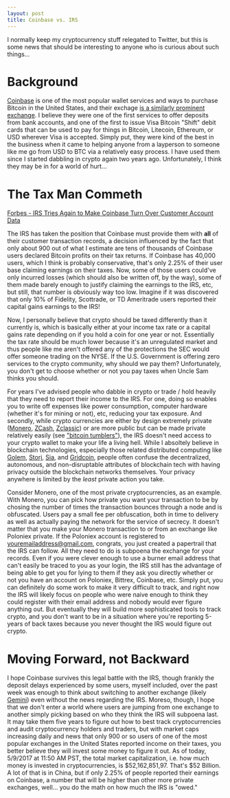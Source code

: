```yaml
---
layout: post
title: Coinbase vs. IRS
---
```

I normally keep my cryptocurrency stuff relegated to Twitter, but this is some news that should be interesting to anyone who is curious about such things...  

# Background
<a href="https://coinbase.com">Coinbase</a> is one of the most popular wallet services and ways to purchase Bitcoin in the United States, and their exchage <a href="https://gdax.com">is a similarly prominent exchange</a>. I believe they were one of the first services to offer deposits from bank accounts, and one of the first to issue Visa Bitcoin "Shift" debit cards that can be used to pay for things in Bitcoin, Litecoin, Ethereum, or USD wherever Visa is accepted. Simply put, they were kind of the best in the business when it came to helping anyone from a layperson to someone like me go from USD to BTC via a relatively easy process. I have used them since I started dabbling in crypto again two years ago. Unfortunately, I think they may be in for a world of hurt...  

# The Tax Man Commeth
<a href="https://www.forbes.com/sites/kellyphillipserb/2017/03/20/irs-tries-again-to-make-coinbase-turn-over-customer-account-data/#2199c5c8175e">Forbes - IRS Tries Again to Make Coinbase Turn Over Customer Account Data</a>

The IRS has taken the position that Coinbase must provide them with **all** of their customer transaction records, a decision influenced by the fact that only about 900 out of what I estimate are tens of thousands of Coinbase users declared Bitcoin profits on their tax returns. If Coinbase has 40,000 users, which I think is probably conservative, that's only 2.25% of their user base claiming earnings on their taxes. Now, some of those users could've only incurred losses (which should also be written off, by the way), some of them made barely enough to justify claiming the earnings to the IRS, etc, but still, that number is obviously way too low. Imagine if it was discovered that only 10% of Fidelity, Scottrade, or TD Ameritrade users reported their capital gains earnings to the IRS!

Now, I personally believe that crypto should be taxed differently than it currently is, which is basically either at your income tax rate or a capital gains rate depending on if you hold a coin for one year or not. Essentially the tax rate should be much lower because it's an unregulated market and thus people like me aren't offered any of the protections the SEC would offer someone trading on the NYSE. If the U.S. Government is offering zero services to the crypto community, why should we pay them? Unfortunately, you don't get to choose whether or not you pay taxes when Uncle Sam thinks you should.

For years I've advised people who dabble in crypto or trade / hold heavily that they need to report their income to the IRS. For one, doing so enables you to write off expenses like power consumption, computer hardware (whether it's for mining or not), etc, reducing your tax exposure. And secondly, while crypto currencies are either by design extremely private (<a href="https://getmonero.org/home">Monero</a>, <a href="https://z.cash">ZCash</a>, <a href="http://zclassic.org/">Zclassic</a>) or are more public but can be made private relatively easily (see <a href="https://en.wikipedia.org/wiki/Cryptocurrency_tumbler">"bitcoin tumblers"</a>), the IRS doesn't need access to your crypto wallet to make your life a living hell. While I absoltely believe in blockchain technologies, especially those related distributed computing like <a href="https://golem.network/">Golem</a>, <a href="https://storj.io/">Storj</a>, <a href="http://sia.tech/">Sia</a>, and <a href="http://www.gridcoin.us/">Gridcoin</a>, people often confuse the decentralized, autonomous, and non-disruptable attributes of blockchain tech with having privacy outside the blockchain networks themselves. Your privacy anywhere is limited by the *least* private action you take. 

Consider Monero, one of the most private cryptocurrencies, as an example. With Monero, you can pick how private you want your transaction to be by chosing the number of times the transaction bounces through a node and is obfuscated. Users pay a small fee per obfuscation, both in time to delivery as well as actually paying the network for the service of secrecy. It doesn't matter that you make your Monero transaction to or from an exchange like Poloniex private. If the Poloniex account is registered to youremailaddress@gmail.com, congrats, you just created a papertrail that the IRS can follow. All they need to do is subpoena the exchange for your records. Even if you were clever enough to use a burner email address that can't easily be traced to you as your login, the IRS still has the advantage of being able to get you for lying to them if they ask you directly whether or not you have an account on Poloniex, Bittrex, Coinbase, etc. Simply put, you can definitely do some work to make it very difficult to track, and right now the IRS will likely focus on people who were naive enough to think they could register with their email address and nobody would ever figure anything out. But eventually they will build more sophisticated tools to track crypto, and you don't want to be in a situation where you're reporting 5-years of back taxes because you never thought the IRS would figure out crypto.

# Moving Forward, not Backward
I hope Coinbase survives this legal battle with the IRS, though frankly the deposit delays experienced by some users, myself included, over the past week was enough to think about switching to another exchange (likely <a href="https://gemini.com/">Gemini</a>) even without the news regarding the IRS. Moreso, though, I hope that we don't enter a world where users are jumping from one exchange to another simply picking based on who they think the IRS will subpoena last. It may take them five years to figure out how to best track cryptocurrencies and audit cryptocurrency holders and traders, but with market caps increasing daily and news that only 900 or so users of one of the most popular exchanges in the United States reported income on their taxes, you better believe they will invest some money to figure it out. As of today, 5/9/2017 at 11:50 AM PST, the total market capitalization, i.e. how much money is invested in cryptocurrencies, is $52,162,851,97. That's $52 Billion. A lot of that is in China, but if only 2.25% of people reported their earnings on Coinbase, a number that will be higher than other more private exchanges, well... you do the math on how much the IRS is "owed."